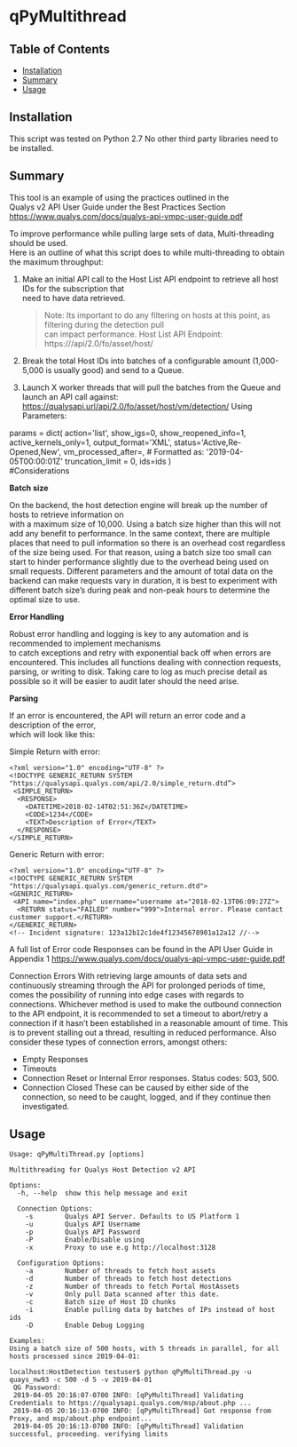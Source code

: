 
# qPyMultithread  


## Table of Contents

- [Installation](#installation)
- [Summary](#summary)
- [Usage](#usage)


## Installation

This script was tested on Python 2.7 No other third party libraries need to be installed.

## Summary 
  This tool is an example of using the practices outlined in the  
 Qualys v2 API User Guide under the Best Practices Section  
 https://www.qualys.com/docs/qualys-api-vmpc-user-guide.pdf  
  
  To improve performance while pulling large sets of data, Multi-threading should be used.  
  Here is an outline of what this script does to while multi-threading to obtain  
  the maximum throughput:  
 1. Make an initial API call to the Host List API endpoint to retrieve all host IDs for the subscription that  
     need to have data retrieved. 

	> Note: Its important to do any filtering on hosts at this point, as filtering during the detection pull  
          can impact performance. Host List API Endpoint:  
              https://<qualysapi url>/api/2.0/fo/asset/host/ 

 2. Break the total Host IDs into batches of a configurable amount (1,000-5,000 is usually good) and send to a Queue.  
 3. Launch X worker threads that will pull the batches from the Queue and launch an API call against:  
  https://qualysapi.url/api/2.0/fo/asset/host/vm/detection/ Using Parameters:  
  
 params = dict( action='list', show_igs=0, show_reopened_info=1, active_kernels_only=1, output_format='XML', status='Active,Re-Opened,New', vm_processed_after=<Date in UTC>, # Formatted as: '2019-04-05T00:00:01Z' truncation_limit = 0, ids=ids )  
  #Considerations  
  
  **Batch size**  
    
   On the backend, the host detection engine will break up the number of hosts to retrieve information on  
   with a maximum size of 10,000. Using a batch size higher than this will not add any benefit to performance. In the same context, there are multiple places that need to pull information so there is an overhead cost regardless of the size being used. For that reason, using a batch size too small can start to hinder performance slightly due to the overhead being used on small requests. Different parameters and the amount of total data on the backend can make requests vary in duration, it is best to experiment with different batch size’s during peak and non-peak hours to determine the optimal size to use.  
  
  **Error Handling**  
    
   Robust error handling and logging is key to any automation and is recommended to implement mechanisms  
   to catch exceptions and retry with exponential back off when errors are encountered. This includes all functions dealing with connection requests, parsing, or writing to disk. Taking care to log as much precise detail as possible so it will be easier to audit later should the need arise.  
  
  **Parsing**  
    
   If an error is encountered, the API will return an error code and a description of the error,  
   which will look like this:  
  
  Simple Return with error:  
  

    <?xml version="1.0" encoding="UTF-8" ?>
    <!DOCTYPE GENERIC_RETURN SYSTEM "https://qualysapi.qualys.com/api/2.0/simple_return.dtd”>
     <SIMPLE_RETURN>
      <RESPONSE>
        <DATETIME>2018-02-14T02:51:36Z</DATETIME>
        <CODE>1234</CODE>
        <TEXT>Description of Error</TEXT>
      </RESPONSE>
    </SIMPLE_RETURN>

  Generic Return with error:

    <?xml version="1.0" encoding="UTF-8" ?>
    <!DOCTYPE GENERIC_RETURN SYSTEM "https://qualysapi.qualys.com/generic_return.dtd">
    <GENERIC_RETURN>
     <API name="index.php" username="username at="2018-02-13T06:09:27Z">
      <RETURN status="FAILED" number="999">Internal error. Please contact customer support.</RETURN>
    </GENERIC_RETURN>
    <!-- Incident signature: 123a12b12c1de4f12345678901a12a12 //-->

  A full list of Error code Responses can be found
  in the API User Guide in Appendix 1
  https://www.qualys.com/docs/qualys-api-vmpc-user-guide.pdf

  Connection Errors
   With retrieving large amounts of data sets and continuously streaming through the API for prolonged periods of time,
   comes the possibility of running into edge cases with regards to connections. Whichever method is used to make the
   outbound connection to the API endpoint, it is recommended to set a timeout to abort/retry a connection if it hasn’t
   been established in a reasonable amount of time. This is to prevent stalling out a thread, resulting in reduced
   performance. Also consider these types of connection errors, amongst others:
   -	Empty Responses
   -	Timeouts
   -	Connection Reset or Internal Error responses. Status codes: 503, 500.
   -	Connection Closed
   These can be caused by either side of the connection, so need to be caught, logged,
   and if they continue then investigated.
   
## Usage

```
Usage: qPyMultiThread.py [options]

Multithreading for Qualys Host Detection v2 API

Options:
  -h, --help  show this help message and exit

  Connection Options:
    -s        Qualys API Server. Defaults to US Platform 1
    -u        Qualys API Username
    -p        Qualys API Password
    -P        Enable/Disable using
    -x        Proxy to use e.g http://localhost:3128

  Configuration Options:
    -a        Number of threads to fetch host assets
    -d        Number of threads to fetch host detections
    -z        Number of threads to fetch Portal HostAssets
    -v        Only pull Data scanned after this date.
    -c        Batch size of Host ID chunks
    -i        Enable pulling data by batches of IPs instead of host ids
    -D        Enable Debug Logging

Examples:
Using a batch size of 500 hosts, with 5 threads in parallel, for all hosts processed since 2019-04-01:

localhost:HostDetection testuser$ python qPyMultiThread.py -u quays_nw93 -c 500 -d 5 -v 2019-04-01
 QG Password:
 2019-04-05 20:16:07-0700 INFO: [qPyMultiThread] Validating Credentials to https://qualysapi.qualys.com/msp/about.php ...
 2019-04-05 20:16:13-0700 INFO: [qPyMultiThread] Got response from Proxy, and msp/about.php endpoint...
 2019-04-05 20:16:13-0700 INFO: [qPyMultiThread] Validation successful, proceeding. verifying limits

```


